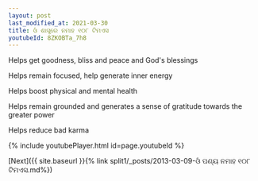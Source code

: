 ```yaml
---
layout: post
last_modified_at: 2021-03-30
title: ଓଁ ଶାସ୍ତ୍ରେ ନମାହ ୧୦୮ ଟିମଏସ
youtubeId: 8ZKOBTa_7h8
---
```

 
 
Helps get goodness, bliss and peace and God's blessings
 
Helps remain focused, help generate inner energy 
 
Helps boost physical and mental health 
 
Helps remain grounded and generates a sense of gratitude towards the greater power 
 
Helps reduce bad karma
 
 
 
 


{% include youtubePlayer.html id=page.youtubeId %}
 
[Next]({{ site.baseurl }}{% link  split1/_posts/2013-03-09-ଓଁ ପଣ୍ୟ ନମାହ ୧୦୮ ଟିମଏସ.md%})
 
